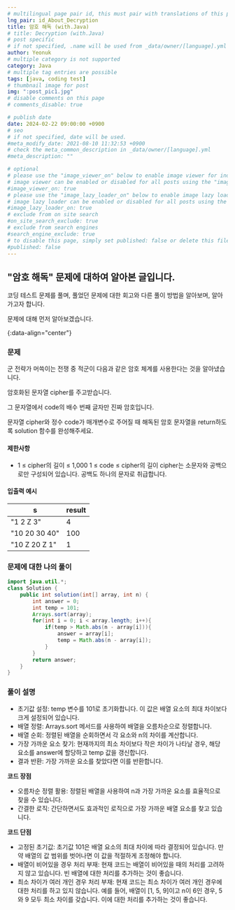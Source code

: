 ```yaml
---
# multilingual page pair id, this must pair with translations of this page. (This name must be unique)
lng_pair: id_About_Decryption
title: 암호 해독 (with.Java)
# title: Decryption (with.Java)
# post specific
# if not specified, .name will be used from _data/owner/[language].yml
author: Yeonuk
# multiple category is not supported
category: Java
# multiple tag entries are possible
tags: [java, coding test]
# thumbnail image for post
img: ":post_pic1.jpg"
# disable comments on this page
# comments_disable: true

# publish date
date: 2024-02-22 09:00:00 +0900
# seo
# if not specified, date will be used.
#meta_modify_date: 2021-08-10 11:32:53 +0900
# check the meta_common_description in _data/owner/[language].yml
#meta_description: ""

# optional
# please use the "image_viewer_on" below to enable image viewer for individual pages or posts (_posts/ or [language]/_posts folders).
# image viewer can be enabled or disabled for all posts using the "image_viewer_posts: true" setting in _data/conf/main.yml.
#image_viewer_on: true
# please use the "image_lazy_loader_on" below to enable image lazy loader for individual pages or posts (_posts/ or [language]/_posts folders).
# image lazy loader can be enabled or disabled for all posts using the "image_lazy_loader_posts: true" setting in _data/conf/main.yml.
#image_lazy_loader_on: true
# exclude from on site search
#on_site_search_exclude: true
# exclude from search engines
#search_engine_exclude: true
# to disable this page, simply set published: false or delete this file
#published: false
---
```


<!-- outline-start -->

## "암호 해독" 문제에 대하여 알아본 글입니다.

코딩 테스트 문제를 풀며, 풀었던 문제에 대한 회고와 다른 풀이 방법을 알아보며, 알아가고자 합니다.

문제에 대해 먼저 알아보겠습니다.

{:data-align="center"}

<!-- outline-end -->

### 문제

군 전략가 머쓱이는 전쟁 중 적군이 다음과 같은 암호 체계를 사용한다는 것을 알아냈습니다.

암호화된 문자열 cipher를 주고받습니다.

그 문자열에서 code의 배수 번째 글자만 진짜 암호입니다.

문자열 cipher와 정수 code가 매개변수로 주어질 때 해독된 암호 문자열을 return하도록 solution 함수를 완성해주세요.

#### 제한사항

- 1 ≤ cipher의 길이 ≤ 1,000
  1 ≤ code ≤ cipher의 길이
  cipher는 소문자와 공백으로만 구성되어 있습니다.
  공백도 하나의 문자로 취급합니다.

#### 입출력 예시

| s             | result |
| ------------- | ------ |
| "1 2 Z 3"     | 4      |
| "10 20 30 40" | 100    |
| "10 Z 20 Z 1" | 1      |

<!-- | start_num | end_num | result |
| --------- | ------- | ------ |
| 10        | 3       | 0      | -->

### 문제에 대한 나의 풀이

```java
import java.util.*;
class Solution {
    public int solution(int[] array, int n) {
        int answer = 0;
        int temp = 101;
        Arrays.sort(array);
        for(int i = 0; i < array.length; i++){
            if(temp > Math.abs(n - array[i])){
                answer = array[i];
                temp = Math.abs(n - array[i]);
            }
        }
        return answer;
    }
}
```

### 풀이 설명

- 초기값 설정: temp 변수를 101로 초기화합니다. 이 값은 배열 요소의 최대 차이보다 크게 설정되어 있습니다.
- 배열 정렬: Arrays.sort 메서드를 사용하여 배열을 오름차순으로 정렬합니다.
- 배열 순회: 정렬된 배열을 순회하면서 각 요소와 n의 차이를 계산합니다.
- 가장 가까운 요소 찾기: 현재까지의 최소 차이보다 작은 차이가 나타날 경우, 해당 요소를 answer에 할당하고 temp 값을 갱신합니다.
- 결과 반환: 가장 가까운 요소를 찾았다면 이를 반환합니다.

**코드 장점**

- 오름차순 정렬 활용: 정렬된 배열을 사용하여 n과 가장 가까운 요소를 효율적으로 찾을 수 있습니다.
- 간결한 로직: 간단하면서도 효과적인 로직으로 가장 가까운 배열 요소를 찾고 있습니다.

**코드 단점**

- 고정된 초기값: 초기값 101은 배열 요소의 최대 차이에 따라 결정되어 있습니다. 만약 배열의 값 범위를 벗어나면 이 값을 적절하게 조정해야 합니다.
- 배열이 비어있을 경우 처리 부재: 현재 코드는 배열이 비어있을 때의 처리를 고려하지 않고 있습니다. 빈 배열에 대한 처리를 추가하는 것이 좋습니다.
- 최소 차이가 여러 개인 경우 처리 부재: 현재 코드는 최소 차이가 여러 개인 경우에 대한 처리를 하고 있지 않습니다. 예를 들어, 배열이 [1, 5, 9]이고 n이 6인 경우, 5와 9 모두 최소 차이를 갖습니다. 이에 대한 처리를 추가하는 것이 좋습니다.
